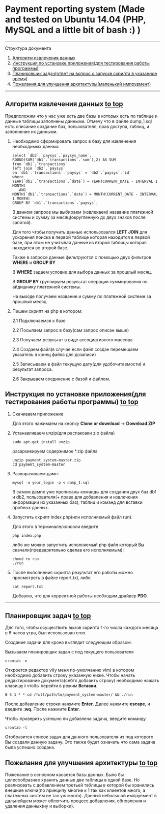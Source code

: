 # Payment reporting system (Made and tested on Ubuntu 14.04 (PHP, MySQL and a little bit of bash :) )

***

Структура документа

1. [Алгоритм извлечения данных](#Алгоритм-извлечения-данных)
2. [Инструкция по установке приложения(для тестирования работы программы)](#Инструкция-по-установке-приложениядля-тестирования-работы-программы)
3. [Планировщик задач(ответ на вопрос о запуске скрипта в указанное время)](#Планировщик-задач)
4. [Пожелания для улучшения архитектуры(маленький импрувмент)](#Пожелания-для-улучшения-архитектуры)

***

## Алгоритм извлечения данных [to top](#payment-reporting-system-made-and-tested-on-ubuntu-1404-php-mysql-and-a-little-bit-of-bash--)

Предположим что у нас уже есть две базы в которых есть по таблице и данные таблицы заполнены данными. Отмечу что в файле dump_1.sql есть описание создание баз, пользователя, прав доступа, таблиц, и заполнение их данными.

1. Необходимо сформировать запрос в базу для извлечения необходимых данных:

   ```
   select `db2`.`paysys`.`paysys_name`, ROUND(SUM(`db1`.`transactions`.`sum`),2) AS SUM 
   from `db1`.`transactions`
   left join `db2`.`paysys`
   on `db1`.`transactions`.`paysys` = `db2`.`paysys`.`id`
   where 
   YEAR(`db1`.`transactions`.`date`) = YEAR(CURRENT_DATE - INTERVAL 1 MONTH)
      AND 
   MONTH(`db1`.`transactions`.`date`) = MONTH(CURRENT_DATE - INTERVAL 1 MONTH)
   GROUP BY `db1`.`transactions`.`paysys`;
   ```

   В данном запросе мы выбираем (извлекаем) название платежной системы и сумму за месяц(округленную до двух знаков после запятой). 

   Для того чтобы получить данные использовался **LEFT JOIN** для ускорения поиска в первой таблице которая находится в первой базе, при этом не учитывая данные из второй таблицы которая находится во второй базе. 

   Также в запросе данные фильтруются с помощью двух фильтров **WHERE** и **GROUP BY**

   В **WHERE** задаем условие для выбора данных за прошлый месяц.

   В **GROUP BY** группируем результат операции суммирования по айдишнику платежной системы.

   На выходе получаем название и сумму по платежной системе за прошлый месяц.

2. Пишем скрипт на php в котором:

   2.1 Подключаемся к базе  
   
   2.2 Посылаем запрос в базу(сам запрос описан выше)  
   
   2.3 Получаем результат в виде ассоциативного массива  
   
   2.4 Создаем файл(в случае если файл создан перемещаем указатель в конец файла для дозаписи)  
   
   2.5 Записываем в файл текущую дату(для удобочитаемости) и результат запроса.  
   
   2.6 Закрываем соединение с базой и файлом.  
   

## Инструкция по установке приложения(для тестирования работы программы) [to top](#payment-reporting-system-made-and-tested-on-ubuntu-1404-php-mysql-and-a-little-bit-of-bash--)

1. Скачиваем приложение
   
   Для этого нажимаем на кнопку **Clone or download** -> **Download ZIP**

2. Устанавливаем unzip(для распаковки zip файла)
   
   ```
   sudo apt-get install unzip
   ```
   
   разархивируем содержимое *.zip файла


   ```
   unzip payment_system-master.zip
   cd payment_system-master
   ```


3. Разворачиваем дамп:

   ```
   mysql -u your_login -p < dump_1.sql
   ```

   В самом дампе уже прописаны команды для создания двух баз db1 и db2, пользователя(+ права для добавления и извлечения информации из указанных баз), таблиц и команд для вставки пробных данных.

4. Запустить скрипт index.php(или исполняемый файл run):
   
   Для этого в терминале/консоли введите

   ```
   php index.php
   ```

   либо же можно запустить исполняемый php файл который Вы скачали(предварительно сделав его исполняемым):

   ```
   chmod +x run
   ./run
   ```

5. После выполнения скрипта результат его работы можно просмотреть в файле report.txt, либо

   ```
   cat report.txt
   ```

   Добавлю, что для корректной работы необходим драйвер **PDO**.

***

## Планировщик задач [to top](#payment-reporting-system-made-and-tested-on-ubuntu-1404-php-mysql-and-a-little-bit-of-bash--)

Для того, чтобы осуществить вызов скрипта 1-го числа каждого месяца в 6 часов утра, был использован cron.

Создание задачи для крона выглядит следующим образом:

   Вызываем планировщик задач с под текущего пользователя

   ```
   crontab -e
   ```

   Откроется редактор vi(у меня по-умолчанию vim) в котором необходимо добавить строку указанную ниже. Чтобы начать редактирование документа(себто добавить строку) необходимо нажать клавишу **i** чтобы перейти в режим **Вставки**.

   ```
   0 6 1 * * cd /full/path/to/payment_system-master/ && ./run
   ```

   После добавление строки нажмите **Enter**. Далее нажмите **escape**, и введите **:wq**. После нажмите **Enter**.

   Чтобы проверить успешно ли добавлена задача, введите команду 

   ```
   crontab -l
   ```

   Отобразится список задач для данного пользователя из под которого Вы создали данную задачу. Это также будет означать что сама задача была успешно создана.
   
## Пожелания для улучшения архитектуры [to top](#payment-reporting-system-made-and-tested-on-ubuntu-1404-php-mysql-and-a-little-bit-of-bash--)

   Пожелание в основном касается базы данных. Было бы целесообразнее хранить данные две таблицы в одной базе. Но реализовать с добавлением третьей таблицы в которой бы хранились внешние ключи(по принципу многие к 1 так как клиентов много, а платежных систем не так уж много). Данный небольшой импрувмент в дальнейшем может облегчить процесс добавления, обновления и удаления данных(ну и выборки).

